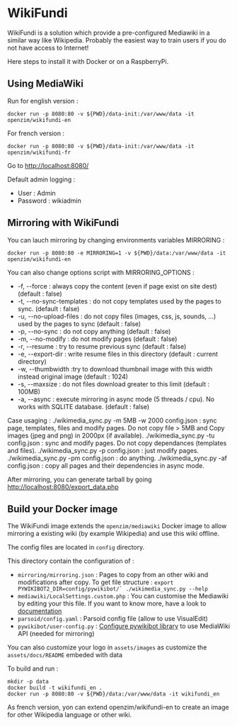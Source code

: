 WikiFundi
=========

WikiFundi is a solution which provide a pre-configured Mediawiki in a
similar way like Wikipedia. Probably the easiest way to train users if
you do not have access to Internet!

Here steps to install it with Docker or on a RaspberryPi.

Using MediaWiki
---------------
Run for english version :

```
docker run -p 8080:80 -v ${PWD}/data-init:/var/www/data -it openzim/wikifundi-en
```

For french version :

```
docker run -p 8080:80 -v ${PWD}/data-init:/var/www/data -it openzim/wikifundi-fr
```

Go to  [http://localhost:8080/](http://localhost:8080/)

Default admin logging :

* User : Admin
* Password : wikiadmin

Mirroring with WikiFundi
------------------------

You can lauch mirroring by changing environments variables MIRRORING :

`docker run -p 8080:80 -e MIRRORING=1 -v ${PWD}/data:/var/www/data -it openzim/wikifundi-en`
 
You can also change options script with MIRRORING_OPTIONS : 

* -f, --force : always copy  the content (even if page exist on site dest) (default : false)
* -t, --no-sync-templates : do not copy templates used by the pages to sync. (default : false)
* -u, --no-upload-files : do not copy files (images, css, js, sounds, ...) used by the pages to sync (default : false)
* -p, --no-sync : do not copy anything (default : false)
* -m, --no-modify : do not modify pages (default : false)
* -r, --resume : try to resume previous sync (default : false)
* -e, --export-dir <directory> : write resume files in this directory (default : current directory)
* -w, --thumbwidth :try to download thumbnail image with this width instead original image (default : 1024)
* -s, --maxsize : do not files download greater to this limit (default : 100MB)
* -a, --async : execute mirroring in async mode (5 threads / cpu). No works with SQLITE database. (default : false)
  
Case usaging :
 ./wikimedia_sync.py -m 5MB -w 2000 config.json : sync page, templates, files and modify pages. Do not copy file > 5MB and Copy images (jpeg and png) in 2000px (if available).
 ./wikimedia_sync.py -tu config.json : sync and modify pages. Do not copy dependances (templates and files).
 ./wikimedia_sync.py -p config.json : just modify pages.
 ./wikimedia_sync.py -pm config.json : do anything.
 ./wikimedia_sync.py -af config.json : copy all pages and their dependencies in async mode.
 
After mirroring, you can generate tarball by going [http://localhost:8080/export_data.php](http://localhost:8080/export_data.php)

Build your Docker image
-----------------------
The WikiFundi image extends the `openzim/mediawiki` Docker image to
allow mirroring a existing wiki (by example Wikipedia) and
use this wiki offline.

The config files are located in `config` directory.

This directory contain the configuration of :

* `mirroring/mirroring.json` : 
    Pages to copy from an other wiki and modifications after copy. 
    To get file structure :
      ```
        export PYWIKIBOT2_DIR=config/pywikibot/`
        ./wikimedia_sync.py --help
      ```
* `mediawiki/LocalSettings.custom.php` : 
    You can customise the Mediawiki by editing your this file. 
    If you want to know more, have a look to [documentation](https://www.mediawiki.org/wiki/Manual:LocalSettings.php)
* `parsoid/config.yaml` :
    Parsoid config file (allow to use VisualEdit)
* `pywikibot/user-config.py` :
    [Configure pywikibot library](https://www.mediawiki.org/wiki/Manual:Pywikibot/user-config.py) to use MediaWiki API (needed for mirroring)

You can also customize your logo in `assets/images` as customize the `assets/docs/README` embeded with data 

To build and run :

```
mkdir -p data
docker build -t wikifundi_en .
docker run -p 8080:80 -v ${PWD}/data:/var/www/data -it wikifundi_en
```
As french version, yon can extend openzim/wikifundi-en to create an image for other Wikipedia language or other wiki.
